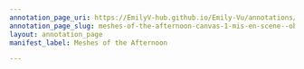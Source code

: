 ```yaml
---
annotation_page_uri: https://EmilyV-hub.github.io/Emily-Vu/annotations/meshes-of-the-afternoon-canvas-1-mis-en-scene--object--knife-.json
annotation_page_slug: meshes-of-the-afternoon-canvas-1-mis-en-scene--object--knife-
layout: annotation_page
manifest_label: Meshes of the Afternoon

---
```


